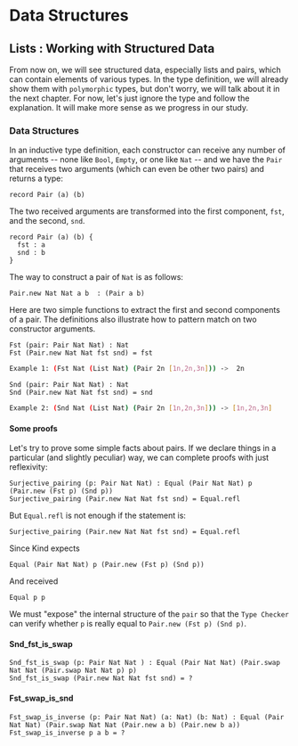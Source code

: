 # Data Structures

## Lists : Working with Structured Data

From now on, we will see structured data, especially lists and pairs, which can contain elements of various types. In the type definition, we will already show them with ``polymorphic`` types, but don't worry, we will talk about it in the next chapter. For now, let's just ignore the type and follow the explanation. It will make more sense as we progress in our study.

### Data Structures

In an inductive type definition, each constructor can receive any number of arguments -- none like ``Bool``, ``Empty``, or one like ``Nat`` -- and we have the ``Pair`` that receives two arguments (which can even be other two pairs) and returns a type:

```rust,ignore
record Pair (a) (b) 
```

The two received arguments are transformed into the first component, ``fst``, and the second, ``snd``.

```rust,ignore
record Pair (a) (b) {
  fst : a
  snd : b
} 
```

The way to construct a pair of ``Nat`` is as follows:

```rust,ignore
Pair.new Nat Nat a b  : (Pair a b)
```

Here are two simple functions to extract the first and second components of a pair. The definitions also illustrate how to pattern match on two constructor arguments.

```rust,ignore
Fst (pair: Pair Nat Nat) : Nat
Fst (Pair.new Nat Nat fst snd) = fst
```

```bash
Example 1: (Fst Nat (List Nat) (Pair 2n [1n,2n,3n])) ->  2n
```

```rust,ignore
Snd (pair: Pair Nat Nat) : Nat
Snd (Pair.new Nat Nat fst snd) = snd
```

```bash
Example 2: (Snd Nat (List Nat) (Pair 2n [1n,2n,3n])) -> [1n,2n,3n]
```

#### Some proofs

Let's try to prove some simple facts about pairs. If we declare things in a particular (and slightly peculiar) way, we can complete proofs with just reflexivity:

```rust,ignore
Surjective_pairing (p: Pair Nat Nat) : Equal (Pair Nat Nat) p (Pair.new (Fst p) (Snd p))
Surjective_pairing (Pair.new Nat Nat fst snd) = Equal.refl
```

But ``Equal.refl`` is not enough if the statement is:

```rust,ignore
Surjective_pairing (Pair.new Nat Nat fst snd) = Equal.refl
```

Since Kind expects

```rust,ignore
Equal (Pair Nat Nat) p (Pair.new (Fst p) (Snd p))
```

And received

```rust,ignore
Equal p p
```

We must "expose" the internal structure of the ``pair`` so that the ``Type Checker`` can verify whether ``p`` is really equal to ``Pair.new (Fst p) (Snd p)``.

#### Snd_fst_is_swap

```rust,ignore
Snd_fst_is_swap (p: Pair Nat Nat ) : Equal (Pair Nat Nat) (Pair.swap Nat Nat (Pair.swap Nat Nat p) p)
Snd_fst_is_swap (Pair.new Nat Nat fst snd) = ? 
```

#### Fst_swap_is_snd

```rust,ignore
Fst_swap_is_inverse (p: Pair Nat Nat) (a: Nat) (b: Nat) : Equal (Pair Nat Nat) (Pair.swap Nat Nat (Pair.new a b) (Pair.new b a))
Fst_swap_is_inverse p a b = ?
```
